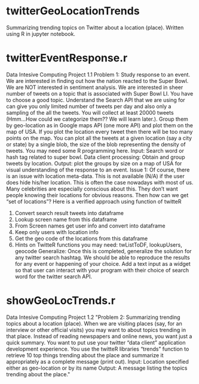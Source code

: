 # twitterGeoLocationTrends
Summarizing trending topics on Twitter about a location (place).
Written using R in jupyter notebook.

# twitterEventResponse.r
Data Intesive Computing Project 1.1
Problem 1: Study response to an event.
We are interested in finding out how the nation reacted to the Super Bowl. We are NOT
interested in sentiment analysis. We are interested in sheer number of tweets on a topic that is
associated with Super Bowl LI. You have to choose a good topic. Understand the Search API that
we are using for can give you only limited number of tweets per day and also only a sampling of
the all the tweets. You will collect at least 20000 tweets (Hmm…How could we categorize
them?? We will learn later.). Group them by geo-location as in Google maps API (one more API)
and plot them on the map of USA. If you plot the location every tweet then there will be too
many points on the map. You can plot all the tweets at a given location (say a city or state) by a
single blob, the size of the blob representing the density of tweets. You may need some R
programming here.
Input: Search word or hash tag related to super bowl. Data client processing: Obtain and group
tweets by location. Output: plot the groups by size on a map of USA for visual understanding of
the response to an event.
Issue 1: Of course, there is an issue with location meta-data. This is not available (N/A) if the
user does hide his/her location. This is often the case nowadays with most of us. Many
celebrities are especially conscious about this. They don’t want people knowing their locations
for obvious reasons. Then how can we get “set of locations”?
Here is a verified approach using function of twitteR
1. Convert search result tweets into dataframe
2. Lookup screen name from this dataframe
3. From Screen names get user info and convert into dataframe
4. Keep only users with location info
5. Get the geo code of the locations from this dataframe
6. Hints on TwitteR functions you may need: twListToDF, lookupUsers, geocode
Generalize: Once this is completed, generalize the solution for any twitter search
hashtag. We should be able to reproduce the results for any event or happening of your choice.
Add a text input as a widget so that user can interact with your program with their choice of
search word for the twitter search API.


# showGeoLocTrends.r
Data Intesive Computing Project 1.2
"Problem 2: Summarizing trending topics about a location (place).
When we are visiting places (say, for an interview or other official visits) you may want to about
topics trending in that place. Instead of reading newspapers and online news, you want just a
quick summary. You want to put use your twitter “data client” application development
experience. You use the twitteR libraries “trends” function to retrieve 10 top things trending
about the place and summarize it appropriately as a complete message (print out). 
Input: Location specified either as geo-location or by its name Output: A message listing the
topics trending about the place."
